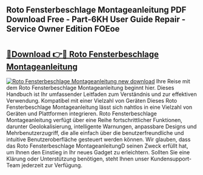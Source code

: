 ## Roto Fensterbeschlage Montageanleitung PDF Download Free - Part-6KH User Guide Repair - Service Owner Edition FOEoe

# <h2><a href="http://df6k437.blite.top/?on=Roto+Fensterbeschlage+Montageanleitung">🔗Download 👉🔴 Roto Fensterbeschlage Montageanleitung</a></h2>

[![Roto Fensterbeschlage Montageanleitung new download](https://i.imgur.com/lujVjoI.png)](http://df6k437.blite.top/?on=Roto+Fensterbeschlage+Montageanleitung)
Ihre Reise mit dem Roto Fensterbeschlage Montageanleitung beginnt hier. Dieses Handbuch ist Ihr umfassender Leitfaden zum Verständnis und zur effektiven Verwendung. Kompatibel mit einer Vielzahl von Geräten Dieses Roto Fensterbeschlage Montageanleitung lässt sich nahtlos in eine Vielzahl von Geräten und Plattformen integrieren. Roto Fensterbeschlage Montageanleitung verfügt über eine Reihe fortschrittlicher Funktionen, darunter Geolokalisierung, intelligente Warnungen, anpassbare Designs und Mehrbenutzerzugriff, die alle einfach über die benutzerfreundliche und intuitive Benutzeroberfläche gesteuert werden können. Wir glauben, dass das Roto Fensterbeschlage MontageanleitungD seinen Zweck erfüllt hat, um Ihnen den Einstieg in Ihr neues Gadget zu erleichtern. Sollten Sie eine Klärung oder Unterstützung benötigen, steht Ihnen unser Kundensupport-Team jederzeit zur Verfügung.
